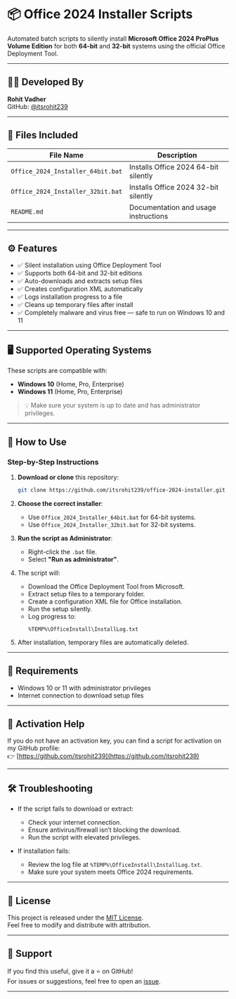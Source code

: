 # 📦 Office 2024 Installer Scripts

Automated batch scripts to silently install **Microsoft Office 2024 ProPlus Volume Edition** for both **64-bit** and **32-bit** systems using the official Office Deployment Tool.

---

## 🧑‍💻 Developed By

**Rohit Vadher**  
GitHub: [@itsrohit239](https://github.com/itsrohit239)

---

## 📁 Files Included

| File Name                          | Description                                      |
|-----------------------------------|--------------------------------------------------|
| `Office_2024_Installer_64bit.bat` | Installs Office 2024 64-bit silently             |
| `Office_2024_Installer_32bit.bat` | Installs Office 2024 32-bit silently             |
| `README.md`                       | Documentation and usage instructions             |

---

## ⚙️ Features

- ✅ Silent installation using Office Deployment Tool  
- ✅ Supports both 64-bit and 32-bit editions  
- ✅ Auto-downloads and extracts setup files  
- ✅ Creates configuration XML automatically  
- ✅ Logs installation progress to a file  
- ✅ Cleans up temporary files after install
- ✅ Completely malware and virus free — safe to run on Windows 10 and 11  

---

## 🖥️ Supported Operating Systems

These scripts are compatible with:

- **Windows 10** (Home, Pro, Enterprise)
- **Windows 11** (Home, Pro, Enterprise)

> 💡 Make sure your system is up to date and has administrator privileges.

---

## 🚀 How to Use

### Step-by-Step Instructions

1. **Download or clone** this repository:
   ```bash
   git clone https://github.com/itsrohit239/office-2024-installer.git
   ```

2. **Choose the correct installer**:
   - Use `Office_2024_Installer_64bit.bat` for 64-bit systems.
   - Use `Office_2024_Installer_32bit.bat` for 32-bit systems.

3. **Run the script as Administrator**:
   - Right-click the `.bat` file.
   - Select **"Run as administrator"**.

4. The script will:
   - Download the Office Deployment Tool from Microsoft.
   - Extract setup files to a temporary folder.
   - Create a configuration XML file for Office installation.
   - Run the setup silently.
   - Log progress to:  
     ```
     %TEMP%\OfficeInstall\InstallLog.txt
     ```

5. After installation, temporary files are automatically deleted.

---

## 📌 Requirements

- Windows 10 or 11 with administrator privileges  
- Internet connection to download setup files  

---
## 🔑 Activation Help

If you do not have an activation key, you can find a script for activation on my GitHub profile:  
👉 [https://github.com/itsrohit239](https://github.com/itsrohit239)

---


## 🛠 Troubleshooting

- If the script fails to download or extract:
  - Check your internet connection.
  - Ensure antivirus/firewall isn’t blocking the download.
  - Run the script with elevated privileges.

- If installation fails:
  - Review the log file at `%TEMP%\OfficeInstall\InstallLog.txt`.
  - Make sure your system meets Office 2024 requirements.

---

## 📄 License

This project is released under the [MIT License](https://opensource.org/licenses/MIT).  
Feel free to modify and distribute with attribution.

---


## 🙌 Support

If you find this useful, give it a ⭐ on GitHub!  
For issues or suggestions, feel free to open an [issue](https://github.com/itsrohit239/office-2024-installer/issues).

---

